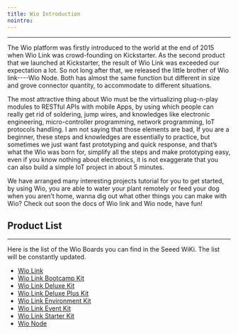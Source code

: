 ```yaml
---
title: Wio Introduction
nointro:
---
```


---
The Wio platform was firstly introduced to the world at the end of 2015 when Wio Link was crowd-founding on Kickstarter. As the second product that we launched at Kickstarter, the result of Wio Link was exceeded our expectation a lot. So not long after that, we released the little brother of Wio link----Wio Node. Both has almost the same function but different in size and grove connector quantity, to accommodate to different situations.

The most attractive thing about Wio must be the virtualizing plug-n-play modules to RESTful APIs with mobile Apps, by using which people can really get rid of soldering, jump wires, and knowledges like electronic engineering, micro-controller programming, network programming, IoT protocols handling. I am not saying that those elements are bad, If you are a beginner, these steps and knowledges are essentially to practice, but sometimes we just want fast prototyping and quick response, and that’s what the Wio was born for, simplify all the steps and make prototyping easy, even if you know nothing about electronics, it is not exaggerate that you can also build a simple IoT project in about 5 minutes.

We have arranged many interesting projects tutorial for you to get started, by using Wio, you are able to water your plant remotely or feed your dog when you aren’t home, wanna dig out what other things you can make with Wio? Check out soon the docs of Wio link and Wio node, have fun!


## Product List
---

Here is the list of the Wio Boards you can find in the Seeed WiKi. The list will be constantly updated.

- [Wio Link](/Wio_Link/)
- [Wio Link Bootcamp Kit](/Wio_Link_Bootcamp_Kit/)
- [Wio Link Deluxe Kit](/Wio_Link_Deluxe_Kit/)
- [Wio Link Deluxe Plus Kit](/Wio_Link_Deluxe_Plus_Kit/)
- [Wio Link Environment Kit](/Wio_Link_Environment_Kit/)
- [Wio Link Event Kit](/Wio_Link_Event_Kit/)
- [Wio Link Starter Kit](/Wio_Link_Starter_Kit/)
- [Wio Node](/Wio_Node/)


